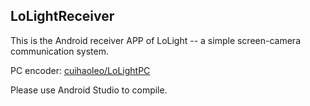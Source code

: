 ## LoLightReceiver

This is the Android receiver APP of LoLight -- a simple screen-camera communication system.

PC encoder: [cuihaoleo/LoLightPC](https://github.com/cuihaoleo/LoLightPC)

Please use Android Studio to compile.
